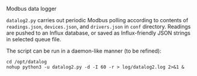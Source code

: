 Modbus data logger

`datalog2.py` carries out periodic Modbus polling according to contents of `readings.json`, `devices.json`, and `drivers.json` in `conf` directory. Readings are pushed to an Influx database, or saved as Influx-friendly JSON strings in selected queue file.

The script can be run in a daemon-like manner (to be refined):
```
cd /opt/datalog
nohup python3 -u datalog2.py -d -I 60 -r > log/datalog2.log 2>&1 &
```
